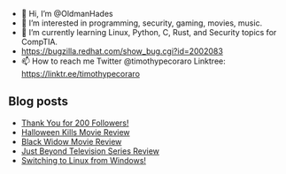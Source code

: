 - 👋 Hi, I’m @OldmanHades
- 👀 I’m interested in programming, security, gaming, movies, music.
- 🌱 I’m currently learning Linux, Python, C, Rust, and Security topics for CompTIA.
- https://bugzilla.redhat.com/show_bug.cgi?id=2002083
- 📫 How to reach me Twitter @timothypecoraro
Linktree: https://linktr.ee/timothypecoraro

## Blog posts
<!-- BLOG-POST-LIST:START -->
- [Thank You for 200 Followers!](https://medium.com/@timothypecoraro/thank-you-for-200-followers-dacb9b6d3afc?source=rss-5097f5c9b801------2)
- [Halloween Kills Movie Review](https://medium.com/@timothypecoraro/halloween-kills-movie-review-31d56dd67da6?source=rss-5097f5c9b801------2)
- [Black Widow Movie Review](https://medium.com/@timothypecoraro/black-widow-movie-review-cb270596279a?source=rss-5097f5c9b801------2)
- [Just Beyond Television Series Review](https://medium.com/@timothypecoraro/just-beyond-television-series-review-f76fca65f839?source=rss-5097f5c9b801------2)
- [Switching to Linux from Windows!](https://medium.com/@timothypecoraro/switching-to-linux-from-windows-1e0c52bacb32?source=rss-5097f5c9b801------2)
<!-- BLOG-POST-LIST:END -->
